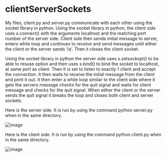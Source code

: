# clientServerSockets

My files, client.py and server.py communicate with each other using the socket library in python.
Using the socket library in python, the client side uses s.connect() with the arguments localhost and the 
matching port number of the server side. Client side then sends initial message to server, enters while 
loop and continues to receive and send messages until either the client or the server sends ‘/q’. Then it 
closes the client socket. 

Using the socket library in python the server side uses s.setsockopt() to be able to resuse option and 
then uses s.bind() to bind the socket to localhost, at same port as client. Then it is set to listen to exactly 
1 client and accept the connection. It then waits to receive the initial message from the client and print 
it out. It then enter a while loop similar to the client side where it gets the servers message checks for 
the quit signal and waits for client message and checks for the quit signal. When either the client or the 
server sends the quit signal it breaks the loop and closes both client and server sockets. 

Here is the server side. It is run by using the command python server.py when in the same directory.

![image](https://user-images.githubusercontent.com/67295425/165821753-be33d345-5647-4a93-ac86-c31d8702b8aa.png)

Here is the client side. It is run by using the command python client.py when in the same directory.

![image](https://user-images.githubusercontent.com/67295425/165821829-4d92702a-5c12-40e8-b6d3-e096e34642cf.png)
